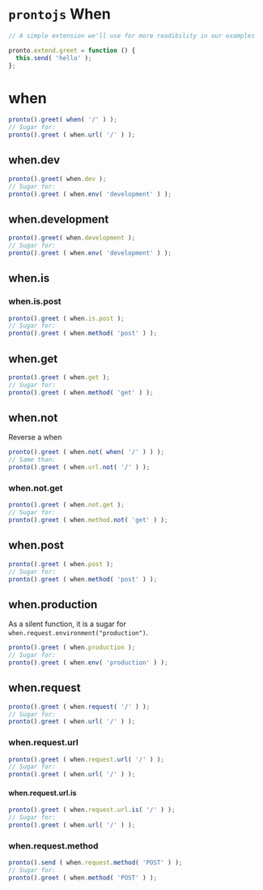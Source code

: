 `prontojs` When
=============

```js
// A simple extension we'll use for more readibility in our examples

pronto.extend.greet = function () {
  this.send( 'hello' );
};
```

# when

```js
pronto().greet( when( '/' ) );
// Sugar for:
pronto().greet ( when.url( '/' ) );
```

## when.dev

```js
pronto().greet( when.dev );
// Sugar for:
pronto().greet ( when.env( 'development' ) );
```

## when.development

```js
pronto().greet( when.development );
// Sugar for:
pronto().greet ( when.env( 'development' ) );
```

## when.is

### when.is.post

```js
pronto().greet ( when.is.post );
// Sugar for:
pronto().greet ( when.method( 'post' ) );
```
## when.get

```js
pronto().greet ( when.get );
// Sugar for:
pronto().greet ( when.method( 'get' ) );
```

## when.not

Reverse a when

```js
pronto().greet ( when.not( when( '/' ) ) );
// Same than:
pronto().greet ( when.url.not( '/' ) );
```

### when.not.get

```js
pronto().greet ( when.not.get );
// Sugar for:
pronto().greet ( when.method.not( 'get' ) );
```

## when.post

```js
pronto().greet ( when.post );
// Sugar for:
pronto().greet ( when.method( 'post' ) );
```

## when.production

As a silent function, it is a sugar for `when.request.environment("production")`.

```js
pronto().greet ( when.production );
// Sugar for:
pronto().greet ( when.env( 'production' ) );
```

## when.request

```js
pronto().greet ( when.request( '/' ) );
// Sugar for:
pronto().greet ( when.url( '/' ) );
```

### when.request.url

```js
pronto().greet ( when.request.url( '/' ) );
// Sugar for:
pronto().greet ( when.url( '/' ) );
```

#### when.request.url.is

```js
pronto().greet ( when.request.url.is( '/' ) );
// Sugar for:
pronto().greet ( when.url( '/' ) );
```

### when.request.method

```js
pronto().send ( when.request.method( 'POST' ) );
// Sugar for:
pronto().greet ( when.method( 'POST' ) );
```
